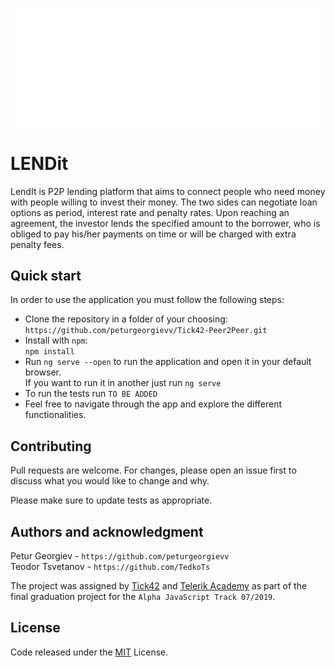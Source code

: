 ![Alt text](client/src/assets/Logo_08_12.png)

# LENDit

LendIt is P2P lending platform that aims to connect people who need money with people willing to invest their money. The two sides can negotiate loan options as period, interest rate and penalty rates. Upon reaching an agreement, the investor lends the specified amount to the borrower, who is obliged to pay his/her payments on time or will be charged with extra penalty fees.

## Quick start

In order to use the application you must follow the following steps:

-   Clone the repository in a folder of your choosing:<br/>
```https://github.com/peturgeorgievv/Tick42-Peer2Peer.git```
- Install with ```npm```:          
    ```npm install```
- Run ```ng serve --open``` to run the application and open it in your default browser.<br/> If you want to run it in another just run ```ng serve```
- To run the tests run ```TO BE ADDED```
- Feel free to navigate through the app and explore the different functionalities.

## Contributing

Pull requests are welcome. For changes, please open an issue first to discuss what you would like to change and why.

Please make sure to update tests as appropriate.

## Authors and acknowledgment
Petur Georgiev - ```https://github.com/peturgeorgievv```<br/>
Teodor Tsvetanov - ```https://github.com/TedkoTs```

The project was assigned by [Tick42](https://tick42.com/) and [Telerik Academy](https://www.telerikacademy.com/) as part of the final graduation project for the ```Alpha JavaScript Track 07/2019```. 

## License
Code released under the [MIT](https://choosealicense.com/licenses/mit/) License.
